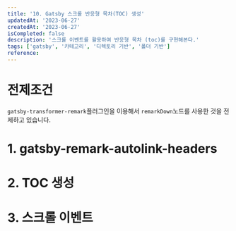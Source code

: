 ```yaml
---
title: '10. Gatsby 스크롤 반응형 목차(TOC) 생성'
updatedAt: '2023-06-27'
createdAt: '2023-06-27'
isCompleted: false
description: '스크롤 이벤트를 활용하여 반응형 목차 (toc)를 구현해본다.'
tags: ['gatsby', '카테고리', '디렉토리 기반', '폴더 기반']
reference:
---
```


# 전제조건

`gatsby-transformer-remark`플러그인을 이용해서 `remarkDown`노드를 사용한 것을 전제하고 있습니다.

# 1. gatsby-remark-autolink-headers

# 2. TOC 생성

# 3. 스크롤 이벤트

